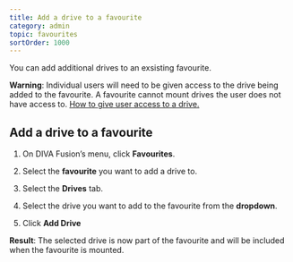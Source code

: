 ```yaml
---
title: Add a drive to a favourite
category: admin
topic: favourites
sortOrder: 1000
---
```


You can add additional drives to an exsisting favourite. 

<p class="tip tip--warning">
  <strong>Warning</strong>:
  Individual users will need to be given access to the drive being added to the favourite.
  A favourite cannot mount drives the user does not have access to.
   <a href="/v4/admin/set-drive-access.html">How to give user access to a drive.</a>
</p>

## Add a drive to a favourite

1. On DIVA Fusion’s menu, click **Favourites**.

1. Select the **favourite** you want to add a drive to.

1. Select the **Drives** tab.

1. Select the drive you want to add to the favourite from the **dropdown**.

1. Click <i class="far fa-plus"></i> **Add Drive**
  
<p class="tip tip--result">
  <strong>Result</strong>:
 The selected drive is now part of the favourite and will be included when the favourite is mounted.
</p>